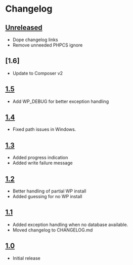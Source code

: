 # Changelog

## [Unreleased]
* Dope changelog links
* Remove unneeded PHPCS ignore

## [1.6]
* Update to Composer v2

## [1.5]
* Add WP_DEBUG for better exception handling

## [1.4]

* Fixed path issues in Windows.

## [1.3]

* Added progress indication
* Added write failure message

## [1.2]

* Better handling of partial WP install
* Added guessing for no WP install

## [1.1]

* Added exception handling when no database available.
* Moved changelog to CHANGELOG.md

## [1.0]

* Initial release

[unreleased]: https://github.com/WebDevStudios/mu-autoload/compare/v1.5...HEAD
[1.5]: https://github.com/WebDevStudios/mu-autoload/compare/v1.4...v1.5
[1.4]: https://github.com/WebDevStudios/mu-autoload/compare/v1.3...v1.4
[1.3]: https://github.com/WebDevStudios/mu-autoload/compare/v1.2...v1.3
[1.2]: https://github.com/WebDevStudios/mu-autoload/compare/v1.1...v1.2
[1.1]: https://github.com/WebDevStudios/mu-autoload/compare/v1.0...v1.1
[1.0]: https://github.com/WebDevStudios/mu-autoload/releases/tag/v1.0
